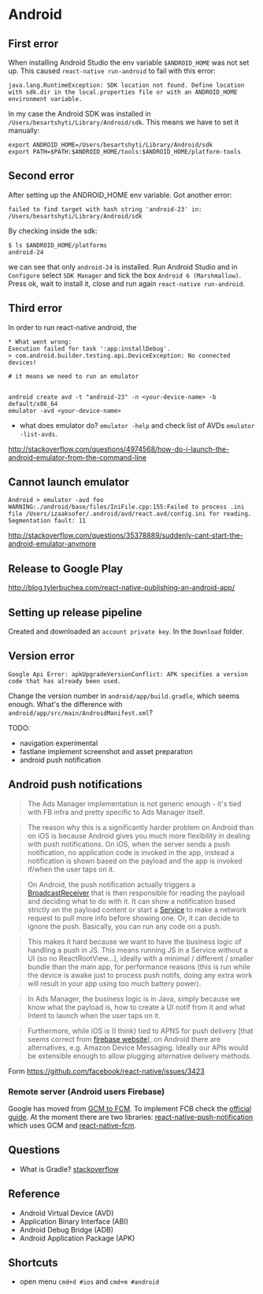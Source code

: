 # Android

## First error

When installing Android Studio the env variable `$ANDROID_HOME` was not set up.
This caused `react-native run-android` to fail with this error:
```
java.lang.RuntimeException: SDK location not found. Define location with sdk.dir in the local.properties file or with an ANDROID_HOME environment variable.
```

In my case the Android SDK was installed in `/Users/besartshyti/Library/Android/sdk`.
This means we have to set it manually:
```
export ANDROID_HOME=/Users/besartshyti/Library/Android/sdk
export PATH=$PATH:$ANDROID_HOME/tools:$ANDROID_HOME/platform-tools
```

## Second error
After setting up the ANDROID_HOME env variable. Got another error:
```
failed to find target with hash string 'android-23' in: /Users/besartshyti/Library/Android/sdk
```

By checking inside the sdk:
```
$ ls $ANDROID_HOME/platforms
android-24
```
we can see that only `android-24` is installed. Run Android Studio and in `Configure` select `SDK Manager` and tick the box `Android 6 (Marshmallow)`. Press ok, wait to install it, close and run again `react-native run-android`.


## Third error

In order to run react-native android, the

```
* What went wrong:
Execution failed for task ':app:installDebug'.
> com.android.builder.testing.api.DeviceException: No connected devices!

# it means we need to run an emulator


```

```
android create avd -t "android-23" -n <your-device-name> -b default/x86_64
emulator -avd <your-device-name>
```

- what does emulator do? `emulator -help` and check list of AVDs `emulator -list-avds`.

http://stackoverflow.com/questions/4974568/how-do-i-launch-the-android-emulator-from-the-command-line

## Cannot launch emulator

```
Android > emulator -avd foo
WARNING:./android/base/files/IniFile.cpp:155:Failed to process .ini file /Users/izaaksofer/.android/avd/react.avd/config.ini for reading.
Segmentation fault: 11
```

http://stackoverflow.com/questions/35378889/suddenly-cant-start-the-android-emulator-anymore

## Release to Google Play

http://blog.tylerbuchea.com/react-native-publishing-an-android-app/

## Setting up release pipeline

Created and downloaded an `account private key`. In the `Download` folder.

## Version error

```
Google Api Error: apkUpgradeVersionConflict: APK specifies a version code that has already been used.
```

Change the version number in `android/app/build.gradle`, which seems enough.
What's the difference with `android/app/src/main/AndroidManifest.xml`?

TODO:

- navigation experimental
- fastlane implement screenshot and asset preparation
- android push notification

## Android push notifications

> The Ads Manager implementation is not generic enough - it's tied with FB infra and pretty specific to Ads Manager itself.

> The reason why this is a significantly harder problem on Android than on iOS is because Android gives you much more flexibility in dealing with push notifications. On iOS, when the server sends a push notification, no application code is invoked in the app, instead a notification is shown based on the payload and the app is invoked if/when the user taps on it.

> On Android, the push notification actually triggers a [BroadcastReceiver](https://developer.android.com/reference/android/content/BroadcastReceiver.html) that is then responsible for reading the payload and deciding what to do with it. It can show a notification based strictly on the payload content or start a [Service](https://developer.android.com/reference/android/app/Service.html) to make a network request to pull more info before showing one. Or, it can decide to ignore the push. Basically, you can run any code on a push.

> This makes it hard because we want to have the business logic of handling a push in JS. This means running JS in a Service without a UI (so no ReactRootView...), ideally with a minimal / different / smaller bundle than the main app, for performance reasons (this is run while the device is awake just to process push notifs, doing any extra work will result in your app using too much battery power).

> In Ads Manager, the business logic is in Java, simply because we know what the payload is, how to create a UI notif from it and what Intent to launch when the user taps on it.

> Furthermore, while iOS is (I think) tied to APNS for push delivery [that seems correct from [firebase website](https://firebase.google.com/docs/cloud-messaging/ios/certs)], on Android there are alternatives, e.g. Amazon Device Messaging. Ideally our APIs would be extensible enough to allow plugging alternative delivery methods.

Form https://github.com/facebook/react-native/issues/3423

### Remote server (Android users Firebase)

Google has moved from [GCM to FCM](https://developers.google.com/cloud-messaging/faq). To implement FCB check the [official guide](https://firebase.google.com/docs/cloud-messaging/).
At the moment there are two libraries: [react-native-push-notification](https://github.com/zo0r/react-native-push-notification) which uses GCM and [react-native-fcm](https://github.com/evollu/react-native-fcm).

## Questions

- What is Gradle? [stackoverflow](http://stackoverflow.com/questions/16754643/what-is-gradle-in-android-studio)


## Reference

- Android Virtual Device (AVD)
- Application Binary Interface (ABI)
- Android Debug Bridge (ADB)
- Android Application Package (APK)

## Shortcuts

- open menu `cmd+d #ios` and `cmd+m #android`
